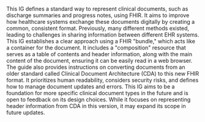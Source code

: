 This IG defines a standard way to represent clinical documents, such as discharge summaries and progress notes, using FHIR. It aims to improve how healthcare systems exchange these documents digitally by creating a common, consistent format. Previously, many different methods existed, leading to challenges in sharing information between different EHR systems. This IG establishes a clear approach using a FHIR "bundle," which acts like a container for the document. It includes a "composition" resource that serves as a table of contents and header information, along with the main content of the document, ensuring it can be easily read in a web browser. The guide also provides instructions on converting documents from an older standard called Clinical Document Architecture (CDA) to this new FHIR format. It prioritizes human readability, considers security risks, and defines how to manage document updates and errors. This IG aims to be a foundation for more specific clinical document types in the future and is open to feedback on its design choices. While it focuses on representing header information from CDA in this version, it may expand its scope in future updates. 
